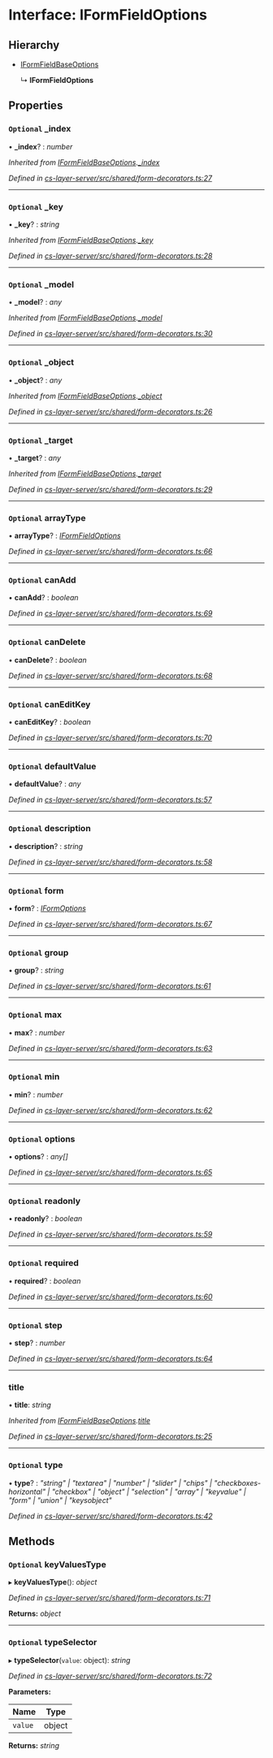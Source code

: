 # Interface: IFormFieldOptions

## Hierarchy

* [IFormFieldBaseOptions](_cs_layer_server_src_shared_form_decorators_.iformfieldbaseoptions.md)

  ↳ **IFormFieldOptions**

## Properties

### `Optional` _index

• **_index**? : *number*

*Inherited from [IFormFieldBaseOptions](_cs_layer_server_src_shared_form_decorators_.iformfieldbaseoptions.md).[_index](_cs_layer_server_src_shared_form_decorators_.iformfieldbaseoptions.md#optional-_index)*

*Defined in [cs-layer-server/src/shared/form-decorators.ts:27](https://github.com/RichardHovenkamp/csnext/blob/eefa977/packages/cs-layer-server/src/shared/form-decorators.ts#L27)*

___

### `Optional` _key

• **_key**? : *string*

*Inherited from [IFormFieldBaseOptions](_cs_layer_server_src_shared_form_decorators_.iformfieldbaseoptions.md).[_key](_cs_layer_server_src_shared_form_decorators_.iformfieldbaseoptions.md#optional-_key)*

*Defined in [cs-layer-server/src/shared/form-decorators.ts:28](https://github.com/RichardHovenkamp/csnext/blob/eefa977/packages/cs-layer-server/src/shared/form-decorators.ts#L28)*

___

### `Optional` _model

• **_model**? : *any*

*Inherited from [IFormFieldBaseOptions](_cs_layer_server_src_shared_form_decorators_.iformfieldbaseoptions.md).[_model](_cs_layer_server_src_shared_form_decorators_.iformfieldbaseoptions.md#optional-_model)*

*Defined in [cs-layer-server/src/shared/form-decorators.ts:30](https://github.com/RichardHovenkamp/csnext/blob/eefa977/packages/cs-layer-server/src/shared/form-decorators.ts#L30)*

___

### `Optional` _object

• **_object**? : *any*

*Inherited from [IFormFieldBaseOptions](_cs_layer_server_src_shared_form_decorators_.iformfieldbaseoptions.md).[_object](_cs_layer_server_src_shared_form_decorators_.iformfieldbaseoptions.md#optional-_object)*

*Defined in [cs-layer-server/src/shared/form-decorators.ts:26](https://github.com/RichardHovenkamp/csnext/blob/eefa977/packages/cs-layer-server/src/shared/form-decorators.ts#L26)*

___

### `Optional` _target

• **_target**? : *any*

*Inherited from [IFormFieldBaseOptions](_cs_layer_server_src_shared_form_decorators_.iformfieldbaseoptions.md).[_target](_cs_layer_server_src_shared_form_decorators_.iformfieldbaseoptions.md#optional-_target)*

*Defined in [cs-layer-server/src/shared/form-decorators.ts:29](https://github.com/RichardHovenkamp/csnext/blob/eefa977/packages/cs-layer-server/src/shared/form-decorators.ts#L29)*

___

### `Optional` arrayType

• **arrayType**? : *[IFormFieldOptions](_cs_layer_server_src_shared_form_decorators_.iformfieldoptions.md)*

*Defined in [cs-layer-server/src/shared/form-decorators.ts:66](https://github.com/RichardHovenkamp/csnext/blob/eefa977/packages/cs-layer-server/src/shared/form-decorators.ts#L66)*

___

### `Optional` canAdd

• **canAdd**? : *boolean*

*Defined in [cs-layer-server/src/shared/form-decorators.ts:69](https://github.com/RichardHovenkamp/csnext/blob/eefa977/packages/cs-layer-server/src/shared/form-decorators.ts#L69)*

___

### `Optional` canDelete

• **canDelete**? : *boolean*

*Defined in [cs-layer-server/src/shared/form-decorators.ts:68](https://github.com/RichardHovenkamp/csnext/blob/eefa977/packages/cs-layer-server/src/shared/form-decorators.ts#L68)*

___

### `Optional` canEditKey

• **canEditKey**? : *boolean*

*Defined in [cs-layer-server/src/shared/form-decorators.ts:70](https://github.com/RichardHovenkamp/csnext/blob/eefa977/packages/cs-layer-server/src/shared/form-decorators.ts#L70)*

___

### `Optional` defaultValue

• **defaultValue**? : *any*

*Defined in [cs-layer-server/src/shared/form-decorators.ts:57](https://github.com/RichardHovenkamp/csnext/blob/eefa977/packages/cs-layer-server/src/shared/form-decorators.ts#L57)*

___

### `Optional` description

• **description**? : *string*

*Defined in [cs-layer-server/src/shared/form-decorators.ts:58](https://github.com/RichardHovenkamp/csnext/blob/eefa977/packages/cs-layer-server/src/shared/form-decorators.ts#L58)*

___

### `Optional` form

• **form**? : *[IFormOptions](_cs_layer_server_src_shared_form_decorators_.iformoptions.md)*

*Defined in [cs-layer-server/src/shared/form-decorators.ts:67](https://github.com/RichardHovenkamp/csnext/blob/eefa977/packages/cs-layer-server/src/shared/form-decorators.ts#L67)*

___

### `Optional` group

• **group**? : *string*

*Defined in [cs-layer-server/src/shared/form-decorators.ts:61](https://github.com/RichardHovenkamp/csnext/blob/eefa977/packages/cs-layer-server/src/shared/form-decorators.ts#L61)*

___

### `Optional` max

• **max**? : *number*

*Defined in [cs-layer-server/src/shared/form-decorators.ts:63](https://github.com/RichardHovenkamp/csnext/blob/eefa977/packages/cs-layer-server/src/shared/form-decorators.ts#L63)*

___

### `Optional` min

• **min**? : *number*

*Defined in [cs-layer-server/src/shared/form-decorators.ts:62](https://github.com/RichardHovenkamp/csnext/blob/eefa977/packages/cs-layer-server/src/shared/form-decorators.ts#L62)*

___

### `Optional` options

• **options**? : *any[]*

*Defined in [cs-layer-server/src/shared/form-decorators.ts:65](https://github.com/RichardHovenkamp/csnext/blob/eefa977/packages/cs-layer-server/src/shared/form-decorators.ts#L65)*

___

### `Optional` readonly

• **readonly**? : *boolean*

*Defined in [cs-layer-server/src/shared/form-decorators.ts:59](https://github.com/RichardHovenkamp/csnext/blob/eefa977/packages/cs-layer-server/src/shared/form-decorators.ts#L59)*

___

### `Optional` required

• **required**? : *boolean*

*Defined in [cs-layer-server/src/shared/form-decorators.ts:60](https://github.com/RichardHovenkamp/csnext/blob/eefa977/packages/cs-layer-server/src/shared/form-decorators.ts#L60)*

___

### `Optional` step

• **step**? : *number*

*Defined in [cs-layer-server/src/shared/form-decorators.ts:64](https://github.com/RichardHovenkamp/csnext/blob/eefa977/packages/cs-layer-server/src/shared/form-decorators.ts#L64)*

___

###  title

• **title**: *string*

*Inherited from [IFormFieldBaseOptions](_cs_layer_server_src_shared_form_decorators_.iformfieldbaseoptions.md).[title](_cs_layer_server_src_shared_form_decorators_.iformfieldbaseoptions.md#title)*

*Defined in [cs-layer-server/src/shared/form-decorators.ts:25](https://github.com/RichardHovenkamp/csnext/blob/eefa977/packages/cs-layer-server/src/shared/form-decorators.ts#L25)*

___

### `Optional` type

• **type**? : *"string" | "textarea" | "number" | "slider" | "chips" | "checkboxes-horizontal" | "checkbox" | "object" | "selection" | "array" | "keyvalue" | "form" | "union" | "keysobject"*

*Defined in [cs-layer-server/src/shared/form-decorators.ts:42](https://github.com/RichardHovenkamp/csnext/blob/eefa977/packages/cs-layer-server/src/shared/form-decorators.ts#L42)*

## Methods

### `Optional` keyValuesType

▸ **keyValuesType**(): *object*

*Defined in [cs-layer-server/src/shared/form-decorators.ts:71](https://github.com/RichardHovenkamp/csnext/blob/eefa977/packages/cs-layer-server/src/shared/form-decorators.ts#L71)*

**Returns:** *object*

___

### `Optional` typeSelector

▸ **typeSelector**(`value`: object): *string*

*Defined in [cs-layer-server/src/shared/form-decorators.ts:72](https://github.com/RichardHovenkamp/csnext/blob/eefa977/packages/cs-layer-server/src/shared/form-decorators.ts#L72)*

**Parameters:**

Name | Type |
------ | ------ |
`value` | object |

**Returns:** *string*
